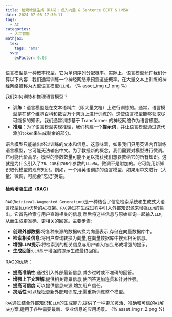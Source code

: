 ```yaml
---
title: 检索增强生成（RAG）：嵌入向量 & Sentence BERT & HNSW
date: 2024-07-08 17:30:11
tags:
  - AI
categories:
  - 人工智能
mathjax:
  tex:
    tags: 'ams'
  svg:
    exFactor: 0.03
---
```


语言模型是一种概率模型，它为单词序列分配概率。实际上，语言模型允许我们计算以下内容：我们通常训练一个神经网络来预测这些概率。在大量文本上训练的神经网络被称为大型语言模型(`LLM`)。
{% asset_img r_1.png %}
<!-- more -->

我们如何训练和推理语言模型？
- **训练**：语言模型是在文本语料库（即大量文档）上进行训练的。通常，语言模型是在整个维基百科和数百万个网页上进行训练的。这使语言模型能够获取尽可能多的知识。我们通常训练基于 Transformer 的神经网络作为语言模型。
- **推理**：为了语言模型实现推理，我们构建一个**提示词**，并让语言模型通过迭代添加`token`来生成剩余的部分。

语言模型只能输出经过训练的文本和信息。这意味着，如果我们只用英语内容训练语言模型，它可能无法输出中文。为了教授新的概念，我们需要对模型进行微调。它可能代价高昂。模型的参数数量可能不足以捕获我们想要教给它的所有知识。这就是为什么引入了`7B、13B`和`70B`个参数的`LLaMA`。微调不是附加的。它可能用新知识取代模型的现有知识。例如，一个用英语训练的语言模型，如果用中文进行（大量）微调，可能会“忘记”英语。

#### 检索增强生成（RAG）

`RAG`(`Retrieval-Augmented Generation`)是一种结合了信息检索系统和生成式大语言模型(`LLM`)优势的`AI`框架。`RAG`通过在生成过程中引入外部知识源来增强`LLM`的输出。它首先检索与用户查询相关的信息,然后将这些信息与原始查询一起输入`LLM`,从而生成更准确、更相关的回答。主要步骤:
- **创建外部数据**:将各种来源的数据转换为向量表示,存储在向量数据库中。
- **检索相关信息**:将用户查询转换为向量,在向量数据库中搜索相关信息。
- **增强LLM提示**:将检索到的相关信息与用户输入结合,形成增强的提示。
- **生成回答**:`LLM`基于增强的提示生成最终回答。

RAG的优势：
- **提高准确性**:通过引入外部最新信息,减少过时或不准确的回答。
- **增强上下文理解**:提供相关背景信息,使回答更加连贯和针对性强。
- **提高可信度**:可以提供信息来源,增加用户信任。
- **灵活性**:可以轻松更新外部知识库,无需重新训练整个模型。

`RAG`通过结合外部知识和`LLM`的生成能力,提供了一种更加灵活、准确和可信的`AI`解决方案,适用于各种需要最新、专业信息的应用场景。
{% asset_img r_2.png %}

